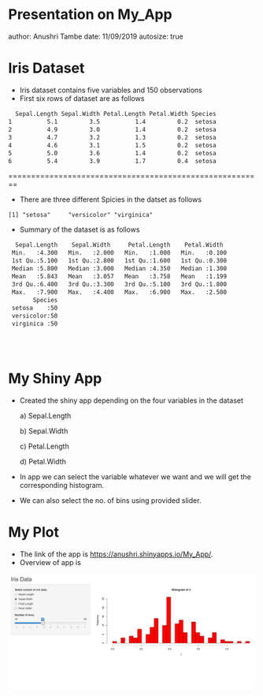 Presentation on My_App
========================================================
author: Anushri Tambe
date:  11/09/2019
autosize: true

Iris Dataset
========================================================
- Iris dataset contains five variables and 150 observations
- First six rows of dataset are as follows

```
  Sepal.Length Sepal.Width Petal.Length Petal.Width Species
1          5.1         3.5          1.4         0.2  setosa
2          4.9         3.0          1.4         0.2  setosa
3          4.7         3.2          1.3         0.2  setosa
4          4.6         3.1          1.5         0.2  setosa
5          5.0         3.6          1.4         0.2  setosa
6          5.4         3.9          1.7         0.4  setosa
```

========================================================
- There are three different Spicies in the datset as follows

```
[1] "setosa"     "versicolor" "virginica" 
```
- Summary of the dataset is as follows

```
  Sepal.Length    Sepal.Width     Petal.Length    Petal.Width   
 Min.   :4.300   Min.   :2.000   Min.   :1.000   Min.   :0.100  
 1st Qu.:5.100   1st Qu.:2.800   1st Qu.:1.600   1st Qu.:0.300  
 Median :5.800   Median :3.000   Median :4.350   Median :1.300  
 Mean   :5.843   Mean   :3.057   Mean   :3.758   Mean   :1.199  
 3rd Qu.:6.400   3rd Qu.:3.300   3rd Qu.:5.100   3rd Qu.:1.800  
 Max.   :7.900   Max.   :4.400   Max.   :6.900   Max.   :2.500  
       Species  
 setosa    :50  
 versicolor:50  
 virginica :50  
                
                
                
```

My Shiny App
========================================================
- Created the shiny app depending on the four variables in the dataset

  a) Sepal.Length
  
  b) Sepal.Width
  
  c) Petal.Length
  
  d) Petal.Width
- In app we can select the variable whatever we want and we will get the corresponding  histogram.
- We can also select the no. of bins using provided slider.


My Plot
=========================================================
- The link of the app is https://anushri.shinyapps.io/My_App/.
- Overview of app is
  
![plot of chunk unnamed-chunk-4](./myapp.png)
